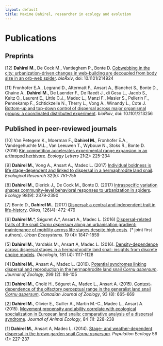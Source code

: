 ```yaml
---
layout: default
title: Maxime Dahirel, researcher in ecology and evolution
---
```

# Publications

## Preprints

  
[12] **Dahirel M.**, De Cock M., Vantieghem P., Bonte D. [Cobwebbing in the city: urbanization-driven changes in web-building are decoupled from body size in an orb-web spider](https://doi.org/10.1101/214924). *bioRxiv*, doi: 10.1101/214924

[11] Fronhofer E.A., Legrand D., Altermatt F., Ansart A., Blanchet S., Bonte D., Chaine A., **Dahirel M.**, De Laender F., De Raedt J., di Gesu L., Jacob S., Kaltz O., Laurent E., Little C.J., Madec L., Manzi F., Masier S., Pellerin F., Pennekamp F., Schtickzelle N., Therry L., Vong A., Winandy L., Cote J. [Bottom-up and top-down control of dispersal across major organismal groups: a coordinated distributed experiment](https://doi.org/10.1101/213256). *bioRxiv*, doi: 10.1101/213256


## Published in peer-reviewed journals
  
[10] Van Petegem K., Moerman F., **Dahirel M.**, Fronhofer E.A., Vandegehuchte M.L., Van Leeuwen T., Wybouw N., Stoks R., Bonte D. (2018) [Kin competition accelerates experimental range expansion in an arthropod herbivore](https://doi.org/10.1111/ele.12887). *Ecology Letters* 21(2): 225-234


[9] **Dahirel M.**, Vong A., Ansart A., Madec L. (2017) [Individual boldness is life stage-dependent and linked to dispersal in a hermaphrodite land snail](https://doi.org/10.1007/s11284-017-1484-x). *Ecological Research* 32(5): 751-755


[8] **Dahirel M.**, Dierick J., De Cock M., Bonte D. (2017) [Intraspecific variation shapes community-level behavioral responses to urbanization in spiders](https://doi.org/10.1002/ecy.1915). *Ecology* 98(9): 2379-2390

[7] Bonte D., **Dahirel M.**. (2017) [Dispersal: a central and independent trait in life-history](https://doi.org/10.1111/oik.03801). *Oikos*, 126(4): 472-479

[6] **Dahirel M.**\*, Séguret A.\*, Ansart A., Madec L. (2016) [Dispersal-related traits of the snail *Cornu aspersum* along an urbanisation gradient: maintenance of mobility across life stages despite high costs](https://doi.org/10.1007/s11252-016-0564-y). (\* joint first authors). *Urban Ecosystems*. 19 (4): 1847-1859


[5] **Dahirel M.**, Vardakis M., Ansart A, Madec L. (2016). [Density-dependence across dispersal stages in a hermaphrodite land snail: insights from discrete choice models](https://doi.org/10.1007/s00442-016-3636-z). *Oecologia*, 181 (4): 1117-1128


[4] **Dahirel M.**, Ansart A., Madec L. (2016). [Potential syndromes linking dispersal and reproduction in the hermaphrodite land snail *Cornu aspersum*](https://doi.org/10.1111/jzo.12328). *Journal of Zoology*, 299 (2): 98-105 

[3] **Dahirel M.**, Cholé H., Séguret A., Madec L., Ansart A. (2015). [Context-dependence of the olfactory perceptual range in the generalist land snail *Cornu aspersum*](https://doi.org/10.1139/cjz-2015-0001). *Canadian Journal of Zoology*, 93 (8): 665-669

[2] **Dahirel M.**, Olivier E., Guiller A., Martin M.-C., Madec L., Ansart A. (2015). [Movement propensity and ability correlate with ecological specialization in European land snails: comparative analysis of a dispersal syndrome](https://doi.org/10.1111/1365-2656.12276). *Journal of Animal Ecology*, 84 (1): 228-238

[1] **Dahirel M.**, Ansart A, Madec L. (2014). [Stage- and weather-dependent dispersal in the brown garden snail *Cornu aspersum*](https://doi.org/10.1007/s10144-013-0407-0). *Population Ecology* 56 (1): 227-237

